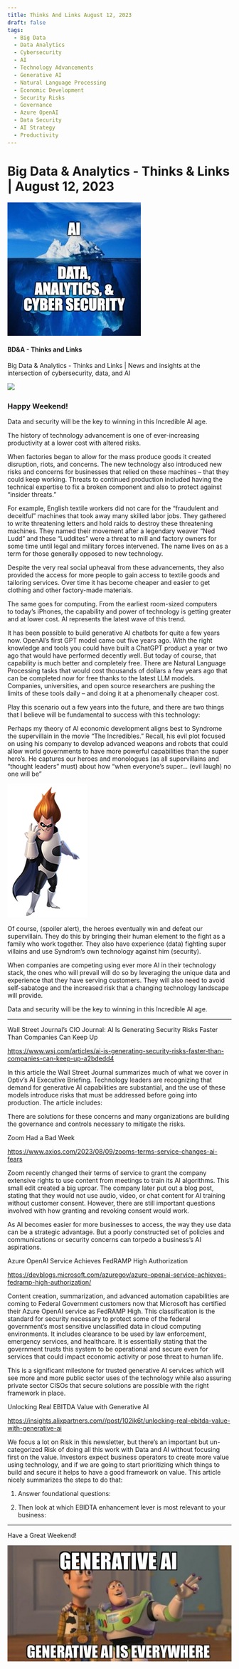 ```yaml
---
title: Thinks And Links August 12, 2023
draft: false
tags:
  - Big Data
  - Data Analytics
  - Cybersecurity
  - AI
  - Technology Advancements
  - Generative AI
  - Natural Language Processing
  - Economic Development
  - Security Risks
  - Governance
  - Azure OpenAI
  - Data Security
  - AI Strategy
  - Productivity
---
```


# Big Data & Analytics - Thinks & Links | August 12, 2023

![](../images\1679742887729)

#### BD&A - Thinks and Links

Big Data & Analytics - Thinks and Links | News and insights at the intersection of cybersecurity, data, and AI

![](../https://media.licdn.com/mediaD4E12AQFbnP67x0G-4Q)

### Happy Weekend!

Data and security will be the key to winning in this Incredible AI age.

The history of technology advancement is one of ever-increasing productivity at a lower cost with altered risks.

When factories began to allow for the mass produce goods it created disruption, riots, and concerns. The new technology also introduced new risks and concerns for businesses that relied on these machines – that they could keep working. Threats to continued production included having the technical expertise to fix a broken component and also to protect against “insider threats.”

For example, English textile workers did not care for the “fraudulent and deceitful” machines that took away many skilled labor jobs. They gathered to write threatening letters and hold raids to destroy these threatening machines. They named their movement after a legendary weaver “Ned Ludd” and these “Luddites” were a threat to mill and factory owners for some time until legal and military forces intervened. The name lives on as a term for those generally opposed to new technology.

Despite the very real social upheaval from these advancements, they also provided the access for more people to gain access to textile goods and tailoring services. Over time it has become cheaper and easier to get clothing and other factory-made materials.

The same goes for computing. From the earliest room-sized computers to today’s iPhones, the capability and power of technology is getting greater and at lower cost. AI represents the latest wave of this trend.

It has been possible to build generative AI chatbots for quite a few years now. OpenAI’s first GPT model came out five years ago. With the right knowledge and tools you could have built a ChatGPT product a year or two ago that would have performed decently well. But today of course, that capability is much better and completely free. There are Natural Language Processing tasks that would cost thousands of dollars a few years ago that can be completed now for free thanks to the latest LLM models. Companies, universities, and open source researchers are pushing the limits of these tools daily – and doing it at a phenomenally cheaper cost.

Play this scenario out a few years into the future, and there are two things that I believe will be fundamental to success with this technology:

Perhaps my theory of AI economic development aligns best to Syndrome the supervillain in the movie “The Incredibles.” Recall, his evil plot focused on using his company to develop advanced weapons and robots that could allow world governments to have more powerful capabilities than the super hero’s. He captures our heroes and monologues (as all supervillains and “thought leaders” must) about how “when everyone’s super… (evil laugh) no one will be”

![No alt text provided for this image](../images\1691864803829)

Of course, (spoiler alert), the heroes eventually win and defeat our supervillain. They do this by bringing their human element to the fight as a family who work together. They also have experience (data) fighting super villains and use Syndrom’s own technology against him (security).

When companies are competing using ever more AI in their technology stack, the ones who will prevail will do so by leveraging the unique data and experience that they have serving customers. They will also need to avoid self-sabatoge and the increased risk that a changing technology landscape will provide.

Data and security will be the key to winning in this Incredible AI age.

---

Wall Street Journal’s CIO Journal: AI Is Generating Security Risks Faster Than Companies Can Keep Up

https://www.wsj.com/articles/ai-is-generating-security-risks-faster-than-companies-can-keep-up-a2bdedd4

In this article the Wall Street Journal summarizes much of what we cover in Optiv’s AI Executive Briefing. Technology leaders are recognizing that demand for generative AI capabilities are substantial, and the use of these models introduce risks that must be addressed before going into production. The article includes:

There are solutions for these concerns and many organizations are building the governance and controls necessary to mitigate the risks.

Zoom Had a Bad Week

https://www.axios.com/2023/08/09/zooms-terms-service-changes-ai-fears

Zoom recently changed their terms of service to grant the company extensive rights to use content from meetings to train its AI algorithms. This small edit created a big uproar. The company later put out a blog post, stating that they would not use audio, video, or chat content for AI training without customer consent. However, there are still important questions involved with how granting and revoking consent would work.

As AI becomes easier for more businesses to access, the way they use data can be a strategic advantage. But a poorly constructed set of policies and communications or security concerns can torpedo a business’s AI aspirations.

Azure OpenAI Service Achieves FedRAMP High Authorization

https://devblogs.microsoft.com/azuregov/azure-openai-service-achieves-fedramp-high-authorization/

Content creation, summarization, and advanced automation capabilities are coming to Federal Government customers now that Microsoft has certified their Azure OpenAI service as FedRAMP High. This classification is the standard for security necessary to protect some of the federal government’s most sensitive unclassified data in cloud computing environments. It includes clearance to be used by law enforcement, emergency services, and healthcare. It is essentially stating that the government trusts this system to be operational and secure even for services that could impact economic activity or pose threat to human life.

This is a significant milestone for trusted generative AI services which will see more and more public sector uses of the technology while also assuring private sector CISOs that secure solutions are possible with the right framework in place.

Unlocking Real EBITDA Value with Generative AI

https://insights.alixpartners.com//post/102ik6t/unlocking-real-ebitda-value-with-generative-ai

We focus a lot on Risk in this newsletter, but there’s an important but un-categorized Risk of doing all this work with Data and AI without focusing first on the value. Investors expect business operators to create more value using technology, and if we are going to start prioritizing which things to build and secure it helps to have a good framework on value. This article nicely summarizes the steps to do that:

1. Answer foundational questions:

2. Then look at which EBIDTA enhancement lever is most relevant to your business:

---

Have a Great Weekend!

![No alt text provided for this image](../images\1691864849770)
